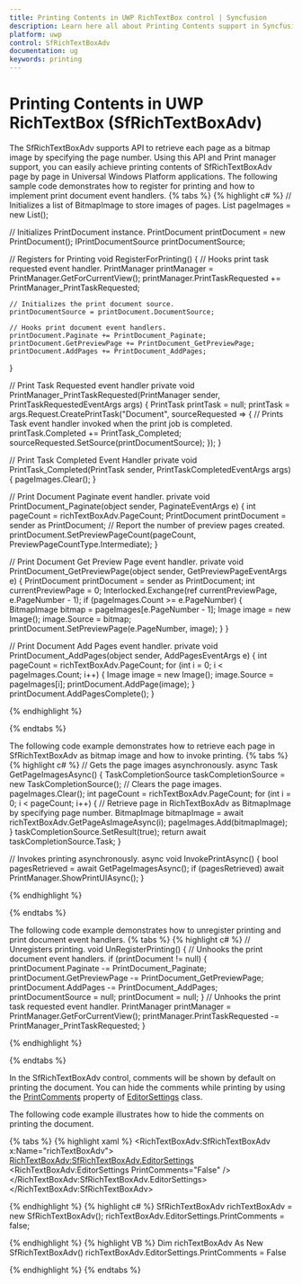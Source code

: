```yaml
---
title: Printing Contents in UWP RichTextBox control | Syncfusion
description: Learn here all about Printing Contents support in Syncfusion UWP RichTextBox (SfRichTextBoxAdv) control and more.
platform: uwp
control: SfRichTextBoxAdv
documentation: ug
keywords: printing
---
```

# Printing Contents in UWP RichTextBox (SfRichTextBoxAdv)

The SfRichTextBoxAdv supports API to retrieve each page as a bitmap image by specifying the page number. Using this API and Print manager support, you can easily achieve printing contents of SfRichTextBoxAdv page by page in Universal Windows Platform applications.
The following sample code demonstrates how to register for printing and how to implement print document event handlers.
{% tabs %}
{% highlight c# %}
// Initializes a list of BitmapImage to store images of pages.
List<BitmapImage> pageImages = new List<BitmapImage>();

// Initializes PrintDocument instance.
PrintDocument printDocument = new PrintDocument();
IPrintDocumentSource printDocumentSource;

// Registers for Printing
void RegisterForPrinting()
{
    // Hooks print task requested event handler.
    PrintManager printManager = PrintManager.GetForCurrentView();
    printManager.PrintTaskRequested += PrintManager_PrintTaskRequested;

    // Initializes the print document source.
    printDocumentSource = printDocument.DocumentSource;

    // Hooks print document event handlers.
    printDocument.Paginate += PrintDocument_Paginate;
    printDocument.GetPreviewPage += PrintDocument_GetPreviewPage;
    printDocument.AddPages += PrintDocument_AddPages;
}

// Print Task Requested event handler
private void PrintManager_PrintTaskRequested(PrintManager sender, PrintTaskRequestedEventArgs args)
{
    PrintTask printTask = null;
    printTask = args.Request.CreatePrintTask("Document", sourceRequested =>
    {
        // Prints Task event handler invoked when the print job is completed.
        printTask.Completed += PrintTask_Completed;
        sourceRequested.SetSource(printDocumentSource);
    });
}

// Print Task Completed Event Handler
private void PrintTask_Completed(PrintTask sender, PrintTaskCompletedEventArgs args)
{
    pageImages.Clear();
}

// Print Document Paginate event handler.
private void PrintDocument_Paginate(object sender, PaginateEventArgs e)
{
    int pageCount = richTextBoxAdv.PageCount;
    PrintDocument printDocument = sender as PrintDocument;
    // Report the number of preview pages created.
    printDocument.SetPreviewPageCount(pageCount, PreviewPageCountType.Intermediate);
}

// Print Document Get Preview Page event handler.
private void PrintDocument_GetPreviewPage(object sender, GetPreviewPageEventArgs e)
{
    PrintDocument printDocument = sender as PrintDocument;
    int currentPreviewPage = 0;
    Interlocked.Exchange(ref currentPreviewPage, e.PageNumber - 1);
    if (pageImages.Count >= e.PageNumber)
    {
        BitmapImage bitmap = pageImages[e.PageNumber - 1];
        Image image = new Image();
        image.Source = bitmap;
        printDocument.SetPreviewPage(e.PageNumber, image);
    }
}

// Print Document Add Pages event handler.
private void PrintDocument_AddPages(object sender, AddPagesEventArgs e)
{
    int pageCount = richTextBoxAdv.PageCount;
    for (int i = 0; i < pageImages.Count; i++)
    {
        Image image = new Image();
        image.Source = pageImages[i];
        printDocument.AddPage(image);
    }
    printDocument.AddPagesComplete();
}



{% endhighlight %}

{% endtabs %}

The following code example demonstrates how to retrieve each page in SfRichTextBoxAdv as bitmap image and how to invoke printing.
{% tabs %}
{% highlight c# %}
// Gets the page images asynchronously.
async Task<bool> GetPageImagesAsync()
{
    TaskCompletionSource<bool> taskCompletionSource = new TaskCompletionSource<bool>();
    // Clears the page images.
    pageImages.Clear();
    int pageCount = richTextBoxAdv.PageCount;
    for (int i = 0; i < pageCount; i++)
    {
        // Retrieve page in RichTextBoxAdv as BitmapImage by specifying page number.
        BitmapImage bitmapImage = await richTextBoxAdv.GetPageAsImageAsync(i);
        pageImages.Add(bitmapImage);
    }
    taskCompletionSource.SetResult(true);
    return await taskCompletionSource.Task;
}

// Invokes printing asynchronously.
async void InvokePrintAsync()
{
    bool pagesRetrieved = await GetPageImagesAsync();
    if (pagesRetrieved)
        await PrintManager.ShowPrintUIAsync();
}



{% endhighlight %}

{% endtabs %}

The following code example demonstrates how to unregister printing and print document event handlers.
{% tabs %}
{% highlight c# %}
// Unregisters printing.
void UnRegisterPrinting()
{
    // Unhooks the print document event handlers.
    if (printDocument != null)
    {
        printDocument.Paginate -= PrintDocument_Paginate;
        printDocument.GetPreviewPage -= PrintDocument_GetPreviewPage;
        printDocument.AddPages -= PrintDocument_AddPages;
        printDocumentSource = null;
        printDocument = null;
    }
    // Unhooks the print task requested event handler.
    PrintManager printManager = PrintManager.GetForCurrentView();
    printManager.PrintTaskRequested -= PrintManager_PrintTaskRequested;
}



{% endhighlight %}

{% endtabs %}

In the SfRichTextBoxAdv control, comments will be shown by default on printing the document. You can hide the comments while printing by using the [PrintComments](https://help.syncfusion.com/cr/uwp/Syncfusion.UI.Xaml.RichTextBoxAdv.EditorSettings.html#Syncfusion_UI_Xaml_RichTextBoxAdv_EditorSettings_PrintComments) property of [EditorSettings](https://help.syncfusion.com/cr/uwp/Syncfusion.UI.Xaml.RichTextBoxAdv.EditorSettings.html) class.

The following code example illustrates how to hide the comments on printing the document.

{% tabs %}
{% highlight xaml %}
<RichTextBoxAdv:SfRichTextBoxAdv x:Name="richTextBoxAdv">
    <RichTextBoxAdv:SfRichTextBoxAdv.EditorSettings>
        <RichTextBoxAdv:EditorSettings PrintComments="False" />
    </RichTextBoxAdv:SfRichTextBoxAdv.EditorSettings>
</RichTextBoxAdv:SfRichTextBoxAdv>

{% endhighlight %}
{% highlight c# %}
SfRichTextBoxAdv richTextBoxAdv = new SfRichTextBoxAdv();
richTextBoxAdv.EditorSettings.PrintComments = false;

{% endhighlight %}
{% highlight VB %}
Dim richTextBoxAdv As New SfRichTextBoxAdv()
richTextBoxAdv.EditorSettings.PrintComments = False

{% endhighlight %}
{% endtabs %}
